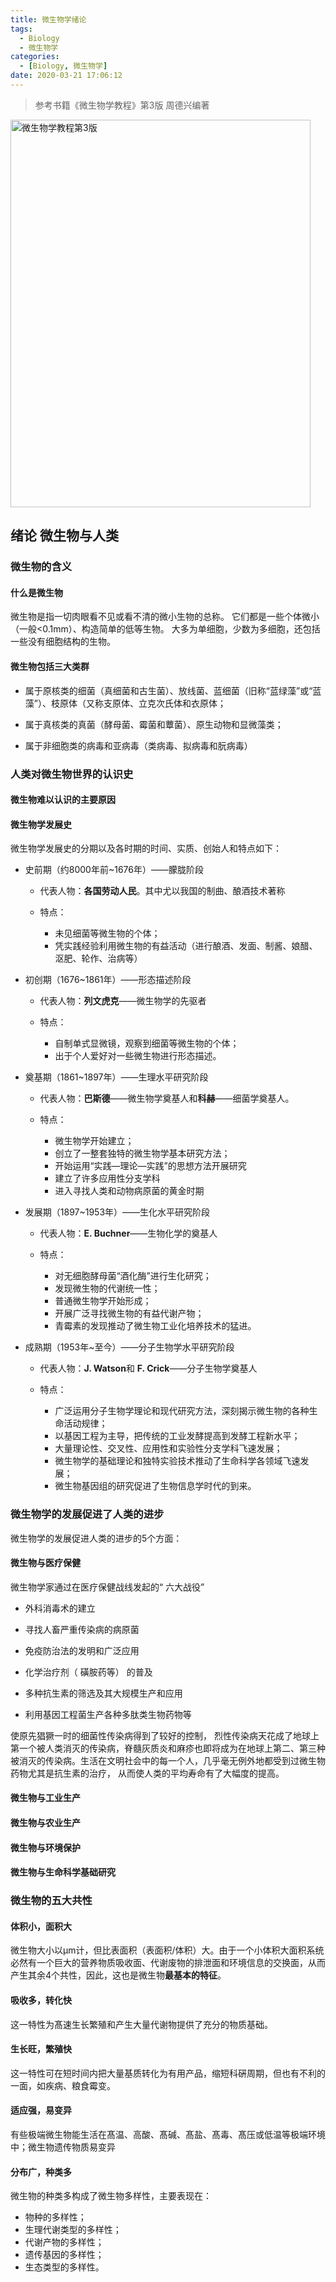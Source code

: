 ```yaml
---
title: 微生物学绪论
tags:
  - Biology
  - 微生物学
categories:
  - [Biology, 微生物学]
date: 2020-03-21 17:06:12
---
```


> 参考书籍《微生物学教程》第3版 周德兴编著

<img src="http://img.whl123456.top/image/微生物学教程第3版.png" width="480" height="620" alt="微生物学教程第3版" align=center>

## 绪论 微生物与人类

### 微生物的含义

#### 什么是微生物

微生物是指一切肉眼看不见或看不清的微小生物的总称。
它们都是一些个体微小（一般<0.1mm）、构造简单的低等生物。
大多为单细胞，少数为多细胞，还包括一些没有细胞结构的生物。

#### 微生物包括三大类群

+ 属于原核类的细菌（真细菌和古生菌）、放线菌、蓝细菌（旧称“蓝绿藻”或“蓝藻”）、枝原体（又称支原体、立克次氏体和衣原体；

+ 属于真核类的真菌（酵母菌、霉菌和蕈菌）、原生动物和显微藻类；

+ 属于非细胞类的病毒和亚病毒（类病毒、拟病毒和朊病毒）

### 人类对微生物世界的认识史

#### 微生物难以认识的主要原因

#### 微生物学发展史

微生物学发展史的分期以及各时期的时间、实质、创始人和特点如下：

+ 史前期（约8000年前~1676年）——朦胧阶段

  + 代表人物：**各国劳动人民**。其中尤以我国的制曲、酿酒技术著称

  + 特点：
    + 未见细菌等微生物的个体；
    + 凭实践经验利用微生物的有益活动（进行酿酒、发面、制酱、娘醋、沤肥、轮作、治病等）

+ 初创期（1676~1861年）——形态描述阶段

  + 代表人物：**列文虎克**——微生物学的先驱者

  + 特点：
    + 自制单式显微镜，观察到细菌等微生物的个体；
    + 出于个人爱好对一些微生物进行形态描述。

+ 奠基期（1861~1897年）——生理水平研究阶段

  + 代表人物：**巴斯德**——微生物学奠基人和**科赫**——细菌学奠基人。

  + 特点：
    + 微生物学开始建立；
    + 创立了一整套独特的微生物学基本研究方法；
    + 开始运用“实践—理论—实践”的思想方法开展研究
    + 建立了许多应用性分支学科
    + 进入寻找人类和动物病原菌的黄金时期

+ 发展期（1897~1953年）——生化水平研究阶段

  + 代表人物：**E. Buchner**——生物化学的奠基人

  + 特点：
    + 对无细胞酵母菌“酒化酶”进行生化研究；
    + 发现微生物的代谢统一性；
    + 普通微生物学开始形成；
    + 开展广泛寻找微生物的有益代谢产物；
    + 青霉素的发现推动了微生物工业化培养技术的猛进。

+ 成熟期（1953年~至今）——分子生物学水平研究阶段

  + 代表人物：**J. Watson**和 **F. Crick**——分子生物学奠基人

  + 特点：
    + 广泛运用分子生物学理论和现代研究方法，深刻揭示微生物的各种生命活动规律；
    + 以基因工程为主导，把传统的工业发酵提高到发酵工程新水平；
    + 大量理论性、交叉性、应用性和实验性分支学科飞速发展；
    + 微生物学的基础理论和独特实验技术推动了生命科学各领域飞速发展；
    + 微生物基因组的研究促进了生物信息学时代的到来。

### 微生物学的发展促进了人类的进步

微生物学的发展促进人类的进步的5个方面：

#### 微生物与医疗保健

微生物学家通过在医疗保健战线发起的“ 六大战役”

+ 外科消毒术的建立

+ 寻找人畜严重传染病的病原菌

+ 免疫防治法的发明和广泛应用

+ 化学治疗剂（ 磺胺药等） 的普及

+ 多种抗生素的筛选及其大规模生产和应用

+ 利用基因工程菌生产各种多肽类生物药物等

使原先猖獗一时的细菌性传染病得到了较好的控制， 烈性传染病天花成了地球上第一个被人类消灭的传染病，脊髓灰质炎和麻疹也即将成为在地球上第二、第三种被消灭的传染病。生活在文明社会中的每一个人，几乎毫无例外地都受到过微生物药物尤其是抗生素的治疗， 从而使人类的平均寿命有了大幅度的提高。

#### 微生物与工业生产

#### 微生物与农业生产

#### 微生物与环境保护

#### 微生物与生命科学基础研究

### 微生物的五大共性

#### 体积小，面积大

微生物大小以μm计，但比表面积（表面积/体积）大。由于一个小体积大面积系统必然有一个巨大的营养物质吸收面、代谢废物的排泄面和环境信息的交换面，从而产生其余4个共性，因此，这也是微生物**最基本的特征**。

#### 吸收多，转化快

这一特性为髙速生长繁殖和产生大量代谢物提供了充分的物质基础。

#### 生长旺，繁殖快

这一特性可在短时间内把大量基质转化为有用产品，缩短科硏周期，但也有不利的一面，如疾病、粮食霉变。

#### 适应强，易变异

有些极端微生物能生活在髙温、高酸、髙碱、髙盐、髙毒、髙压或低温等极端环境中；微生物遗传物质易变异

#### 分布广，种类多

微生物的种类多构成了微生物多样性，主要表现在：

+ 物种的多样性；
+ 生理代谢类型的多样性；
+ 代谢产物的多样性；
+ 遗传基因的多样性；
+ 生态类型的多样性。
